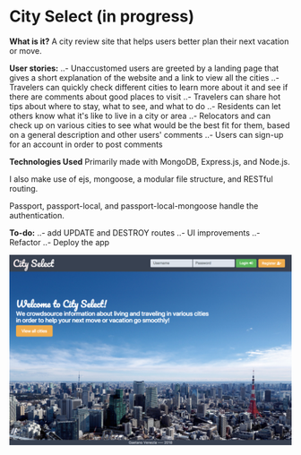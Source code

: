 # City Select (in progress)

**What is it?**
A city review site that helps users better plan their next vacation or move.

**User stories:**
..- Unaccustomed users are greeted by a landing page that gives a short explanation of the website and a link to view all the cities
..- Travelers can quickly check different cities to learn more about it and see if there are comments about good places to visit
..- Travelers can share hot tips about where to stay, what to see, and what to do
..- Residents can let others know what it's like to live in a city or area
..- Relocators and can check up on various cities to see what would be the best fit for them, based on a general description and other users' comments
..- Users can sign-up for an account in order to post comments

**Technologies Used**
Primarily made with MongoDB, Express.js, and Node.js.

I also make use of ejs, mongoose, a modular file structure, and RESTful routing.

Passport, passport-local, and passport-local-mongoose handle the authentication.

**To-do:**
..- add UPDATE and DESTROY routes
..- UI improvements
..- Refactor
..- Deploy the app

![screenshot of the landing page](https://github.com/gvenezia/myWebsite/blob/master/images/citySelect.png)
